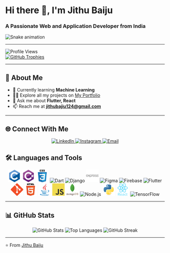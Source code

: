 # Hi there 👋, I'm Jithu Baiju  
### A Passionate Web and Application Developer from India  
![Snake animation](https://github.com/jithubaiju55/jithubaiju55/blob/output/github-contribution-grid-snake.svg)

---
![Profile Views](https://komarev.com/ghpvc/?username=jithubaiju55&label=Profile%20views&color=0e75b6&style=flat)  
[![GitHub Trophies](https://github-profile-trophy.vercel.app/?username=jithubaiju55)](https://github.com/ryo-ma/github-profile-trophy)

---

## 🚀 About Me
- 🌱 Currently learning **Machine Learning**
- 👨‍💻 Explore all my projects on [My Portfolio](https://jithubaiju55.github.io/)
- 💬 Ask me about **Flutter, React**
- 📫 Reach me at **jithubajiu124@gmail.com**

---

## 🌐 Connect With Me  
<div align="center">
    <a href="https://linkedin.com/in/jithu-baiju" target="_blank">
        <img src="https://img.shields.io/badge/LinkedIn-0A66C2?style=for-the-badge&logo=linkedin&logoColor=white" alt="LinkedIn"/>
    </a>
    <a href="https://instagram.com/jithu_2440" target="_blank">
        <img src="https://img.shields.io/badge/Instagram-E4405F?style=for-the-badge&logo=instagram&logoColor=white" alt="Instagram"/>
    </a>
    <a href="mailto:jithubajiu124@gmail.com" target="_blank">
        <img src="https://img.shields.io/badge/Email-D14836?style=for-the-badge&logo=gmail&logoColor=white" alt="Email"/>
    </a>
</div>


## 🛠️ Languages and Tools
<div align="center">
    <img src="https://raw.githubusercontent.com/devicons/devicon/master/icons/c/c-original.svg" alt="C" width="40" height="40"/>
    <img src="https://raw.githubusercontent.com/devicons/devicon/master/icons/csharp/csharp-original.svg" alt="C#" width="40" height="40"/>
    <img src="https://raw.githubusercontent.com/devicons/devicon/master/icons/css3/css3-original-wordmark.svg" alt="CSS3" width="40" height="40"/>
    <img src="https://www.vectorlogo.zone/logos/dartlang/dartlang-icon.svg" alt="Dart" width="40" height="40"/>
    <img src="https://cdn.worldvectorlogo.com/logos/django.svg" alt="Django" width="40" height="40"/>
    <img src="https://raw.githubusercontent.com/devicons/devicon/master/icons/express/express-original-wordmark.svg" alt="Express" width="40" height="40"/>
    <img src="https://www.vectorlogo.zone/logos/figma/figma-icon.svg" alt="Figma" width="40" height="40"/>
    <img src="https://www.vectorlogo.zone/logos/firebase/firebase-icon.svg" alt="Firebase" width="40" height="40"/>
    <img src="https://www.vectorlogo.zone/logos/flutterio/flutterio-icon.svg" alt="Flutter" width="40" height="40"/>
    <img src="https://raw.githubusercontent.com/devicons/devicon/master/icons/git/git-original.svg" alt="Git" width="40" height="40"/>
    <img src="https://raw.githubusercontent.com/devicons/devicon/master/icons/html5/html5-original-wordmark.svg" alt="HTML5" width="40" height="40"/>
    <img src="https://raw.githubusercontent.com/devicons/devicon/master/icons/java/java-original.svg" alt="Java" width="40" height="40"/>
    <img src="https://raw.githubusercontent.com/devicons/devicon/master/icons/javascript/javascript-original.svg" alt="JavaScript" width="40" height="40"/>
    <img src="https://raw.githubusercontent.com/devicons/devicon/master/icons/mongodb/mongodb-original-wordmark.svg" alt="MongoDB" width="40" height="40"/>
    <img src="https://www.vectorlogo.zone/logos/nodejs/nodejs-horizontal.svg" alt="Node.js" width="40" height="40"/>
    <img src="https://raw.githubusercontent.com/devicons/devicon/master/icons/python/python-original.svg" alt="Python" width="40" height="40"/>
    <img src="https://raw.githubusercontent.com/devicons/devicon/master/icons/react/react-original-wordmark.svg" alt="React" width="40" height="40"/>
    <img src="https://www.vectorlogo.zone/logos/tensorflow/tensorflow-icon.svg" alt="TensorFlow" width="40" height="40"/>
</div>

---

## 📊 GitHub Stats

<div align="center">
    <img src="https://github-readme-stats.vercel.app/api?username=jithubaiju55&show_icons=true&theme=radical" alt="GitHub Stats" height="180px"/>
    <img src="https://github-readme-stats.vercel.app/api/top-langs/?username=jithubaiju55&layout=compact&theme=radical" alt="Top Languages" height="180px"/>
    <img src="https://github-readme-streak-stats.herokuapp.com/?user=jithubaiju55&theme=radical" alt="GitHub Streak" height="180px"/>
</div>

---

⭐️ From [Jithu Baiju](https://github.com/jithubaiju55)
